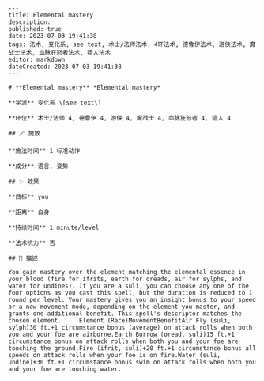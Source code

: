 
    ---
    title: Elemental mastery
    description: 
    published: true
    date: 2023-07-03 19:41:38
    tags: 法术, 变化系, see text, 术士/法师法术, 4环法术, 德鲁伊法术, 游侠法术, 魔战士法术, 血脉狂怒者法术, 猎人法术
    editor: markdown
    dateCreated: 2023-07-03 19:41:38
    ---

    # **Elemental mastery** *Elemental mastery*

    **学派** 变化系 \[see text\] 

    **环位** 术士/法师 4, 德鲁伊 4, 游侠 4, 魔战士 4, 血脉狂怒者 4, 猎人 4

    ## 🪄 施放

    **施法时间** 1 标准动作

    **成分** 语言, 姿势

    ## ✨ 效果 

    **目标** you 

    **距离** 自身  

    **持续时间** 1 minute/level 

    **法术抗力** 否

    ## 📖 描述

    You gain mastery over the element matching the elemental essence in your blood (fire for ifrits, earth for oreads, air for sylphs, and water for undines). If you are a suli, you can choose any one of the four options as you cast this spell, but the duration is reduced to 1 round per level. Your mastery gives you an insight bonus to your speed or a new movement mode, depending on the element you master, and grants one additional benefit. This spell's descriptor matches the chosen element.     Element (Race)MovementBenefitAir Fly (suli, sylph)30 ft.+1 circumstance bonus (average) on attack rolls when both you and your foe are airborne.Earth Burrow (oread, suli)15 ft.+1 circumstance bonus on attack rolls when both you and your foe are touching the ground.Fire (ifrit, suli)+20 ft.+1 circumstance bonus all speeds on attack rolls when your foe is on fire.Water (suli, undine)+30 ft.+1 circumstance bonus swim on attack rolls when both you and your foe are touching water.   
    
